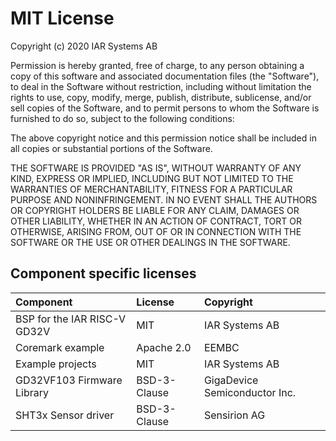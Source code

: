 # MIT License

Copyright (c) 2020 IAR Systems AB

Permission is hereby granted, free of charge, to any person obtaining a copy
of this software and associated documentation files (the "Software"), to deal
in the Software without restriction, including without limitation the rights
to use, copy, modify, merge, publish, distribute, sublicense, and/or sell
copies of the Software, and to permit persons to whom the Software is
furnished to do so, subject to the following conditions:

The above copyright notice and this permission notice shall be included in all
copies or substantial portions of the Software.

THE SOFTWARE IS PROVIDED "AS IS", WITHOUT WARRANTY OF ANY KIND, EXPRESS OR
IMPLIED, INCLUDING BUT NOT LIMITED TO THE WARRANTIES OF MERCHANTABILITY,
FITNESS FOR A PARTICULAR PURPOSE AND NONINFRINGEMENT. IN NO EVENT SHALL THE
AUTHORS OR COPYRIGHT HOLDERS BE LIABLE FOR ANY CLAIM, DAMAGES OR OTHER
LIABILITY, WHETHER IN AN ACTION OF CONTRACT, TORT OR OTHERWISE, ARISING FROM,
OUT OF OR IN CONNECTION WITH THE SOFTWARE OR THE USE OR OTHER DEALINGS IN THE
SOFTWARE.

## Component specific licenses

| Component                       | License              | Copyright                     |
|:---------                       |:-------              |:---------                     |
| BSP for the IAR RISC-V GD32V    | MIT                  | IAR Systems AB                |
| Coremark example                | Apache 2.0           | EEMBC                         |
| Example projects                | MIT                  | IAR Systems AB                |
| GD32VF103 Firmware Library      | BSD-3-Clause         | GigaDevice Semiconductor Inc. |
| SHT3x Sensor driver             | BSD-3-Clause         | Sensirion AG                  |
